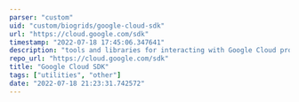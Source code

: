 ```yaml
---
parser: "custom"
uid: "custom/biogrids/google-cloud-sdk"
url: "https://cloud.google.com/sdk"
timestamp: "2022-07-18 17:45:06.347641"
description: "tools and libraries for interacting with Google Cloud products and services."
repo_url: "https://cloud.google.com/sdk"
title: "Google Cloud SDK"
tags: ["utilities", "other"]
date: "2022-07-18 21:23:31.742572"
---
```

